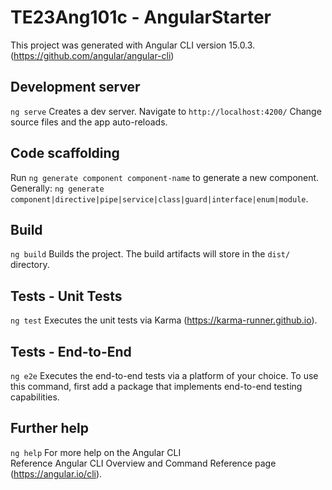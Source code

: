 # TE23Ang101c - AngularStarter

This project was generated with Angular CLI version 15.0.3. (https://github.com/angular/angular-cli)

## Development server
`ng serve`   Creates a dev server. 
Navigate to  `http://localhost:4200/`  Change source files and the app auto-reloads.

## Code scaffolding
Run        `ng generate component component-name` to generate a new component. 
Generally: `ng generate component|directive|pipe|service|class|guard|interface|enum|module`.

## Build
`ng build` Builds the project. The build artifacts will store in the `dist/` directory.

## Tests - Unit Tests
`ng test`  Executes the unit tests via Karma                (https://karma-runner.github.io).

## Tests - End-to-End
`ng e2e`   Executes the end-to-end tests via a platform of your choice. 
           To use this command, first add a package that implements end-to-end testing capabilities.

## Further help
`ng help`  For more help on the Angular CLI  
Reference  Angular CLI Overview and Command Reference page  (https://angular.io/cli).
